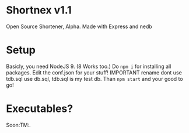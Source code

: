 # Shortnex v1.1
Open Source Shortener, Alpha.
Made with Express and nedb

# Setup
Basicly, you need NodeJS 9. (8 Works too.)
Do `npm i` for installing all packages.
Edit the conf.json for your stuff! IMPORTANT rename dont use tdb.sql use db.sql, tdb.sql is my test db.
Than `npm start` and your good to go!

# Executables?

Soon:TM:.
